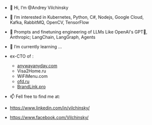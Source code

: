 - 👋 Hi, I’m @Andrey Vilchinsky
- 👀 I’m interested in Kubernetes, Python, C#, Nodejs, Google Cloud, Kafka, RabbitMQ, OpenCV, TensorFlow
- 🧠 Prompts and finetuning engineering of LLMs Like OpenAI's GPT🔮, Anthropic; LangChain, LangGraph, Agents 
- 🌱 I’m currently learning ...
- ex-CTO of :
  - [anywayanyday.com](https://anywayanyday.com)
  - Visa2Home.ru
  - WiFiMenu.com
  - [ofd.ru](https://ofd.ru)
  - [BrandLink.pro](https://brandlink.pro/)

- 📫 Fell free to find me at:

- https://www.linkedin.com/in/vilchinsky/

- https://www.facebook.com/Vilchinsky/

<!---
- 💞️ I'm looking for cool teams and interesting projects (green energy, aerospace, medtech, AI, Computer Vision) to invest in or join.
McSpace/McSpace is a ✨ special ✨ repository because its `README.md` (this file) appears on your GitHub profile.
You can click the Preview link to take a look at your changes.
--->
